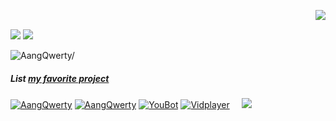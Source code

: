 <img align="right" src="https://media4.giphy.com/media/N5yFyURQlHTh3NUxn2/giphy.gif?cid=6c09b95283jn4mhdaqt3h89ieums63y98aauom7xlqm10726&ep=v1_internal_gif_by_id&rid=giphy.gif&ct=g"><br/>

[![](https://img.shields.io/badge/Github-black?logo=Github&logoColor=black&labelColor=white)](https://github.com/AangQwerty)   [![](https://img.shields.io/badge/WhatsApp-Green?logo=WhatsApp&logoColor=Green&labelColor=white)](https://wa.me/6283177721763/) 

<p align=left> <img src=https://komarev.com/ghpvc/?username=AangQwerty alt=AangQwerty/> </p>

##### List [my favorite project](https://github.com/AangQwerty)
<a href="https://github.com/AangQwerty/AangQwerty"><img title="AangQwerty" src="https://github-readme-stats.vercel.app/api/pin/?username=AangQwerty&repo=AangQwerty&theme=monokai"></a>
<a href="https://github.com/AangQwerty/Portofolio"><img title="AangQwerty" src="https://github-readme-stats.vercel.app/api/pin/?username=AangQwerty&repo=Portofolio&theme=monokai"></a>
<a href="https://github.com/AangQwerty/YouBot"><img title="YouBot" src="https://github-readme-stats.vercel.app/api/pin/?username=AangQwerty&repo=YouBot&theme=monokai"></a>
<a href="https://github.com/AangQwerty/Vidplayer"><img title="Vidplayer" src="https://github-readme-stats.vercel.app/api/pin/?username=AangQwerty&repo=Vidplayer&theme=monokai"></a>
</a>
&nbsp;&nbsp;&nbsp;
<a href="https://github.com/AangQwerty"><img src="https://github-readme-stats.vercel.app/api/top-langs/?username=AangQwerty&layout=compact&theme=cobalt&hide_border=true"/>
<br/>
